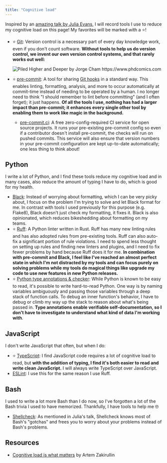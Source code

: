 ```yaml
---
title: "Cognitive load"
---
```


Inspired by an
[amazing talk by Julia Evans](https://jvns.ca/blog/2023/10/06/new-talk--making-hard-things-easy/),
I will record tools I use to reduce my cognitive load on this page! My favorites will be
marked with a ⭐!

* ⭐ [Git](https://git-scm.com/): Version control is a necessary part of every day
  knowledge work, even if you don't count software. **Without tools to help us do
  version control, we invent our own version control systems, and that rarely works
  out well:**

  ![_Piled Higher and Deeper_ by Jorge Cham <https://www.phdcomics.com>](https://uidaholib.github.io/get-git/images/phd101212s.gif)

* ⭐ [pre-commit](https://pre-commit.com/): A tool for sharing
  [Git hooks](https://git-scm.com/book/en/v2/Customizing-Git-Git-Hooks) in a standard
  way.  This enables linting, formatting, analysis, and more to occur automatically at
  commit-time instead of needing to be operated by a human. I no longer need to think "I
  should remember to lint before committing" (and I often forget); it just happens.
  **Of all the tools I use, nothing has had a larger impact than pre-commit; it enhances
  every single other tool by enabling them to work like magic in the background.**
    * [pre-commit.ci](https://pre-commit.ci/): A free zero-config-required CI service
      for open source projects. It runs your pre-existing pre-commit config so even if a
      contributor doesn't install pre-commit, the checks will run on pushed commits.
      This service will also ensure that version numbers in your pre-commit
      configuration are kept up-to-date automatically; one less thing to think about!


## Python

I write a lot of Python, and I find these tools reduce my cognitive load and in many
cases, also reduce the amount of typing I have to do, which is good for my health.

* [Black](https://github.com/psf/black): Instead of worrying about formatting, which I
  can be very picky about, I focus on the problem I'm trying to solve and let Black
  format for me. In contrast with tools I used previously for this purpose (e.g.
  Flake8), Black doesn't just check my formatting, it fixes it. Black is also
  opinionated, which reduces bikeshedding about formatting on my teams.
* ⭐ [Ruff](https://github.com/astral-sh/ruff): A Python linter written in Rust. Ruff has
  many new linting rules and has also adopted rules from pre-existing tools. Ruff can
  also auto-fix a significant portion of rule violations. I need to spend less thought
  on setting up rules and finding new linters and plugins, and I need to fix fewer
  problems by hand because Ruff does it for me. **In combination with pre-commit and
  Black, I feel like I've reached an almost perfect state in which I'm not distracted by
  my tools and can focus purely on solving problems while my tools do magical things
  like upgrade my code to use new features in new Python releases.**
* ⭐ [Python type annotations & checker](https://docs.python.org/3/library/typing.html):
  While Python is known to be easy to read, it's possible to write hard-to-read Python.
  One way is by naming variables ambiguously and passing those variables through a deep
  stack of function calls. To debug an inner function's behavior, I have to debug or
  climb my way up the stack to reason about what's being passed in. **Type annotations
  enable verifiable self-documentation, so I don't have to investigate to understand
  what kind of data I'm working with**.


## JavaScript

I don't write JavaScript that often, but when I do:

* ⭐ [TypeScript](https://www.typescriptlang.org/): I find JavaScript code requires a
  lot of cognitive load to read, but **with the addition of typing, I find it's both
  easier to read and write clean JavaScript.** I will always write TypeScript over
  JavaScript.
* [ESLint](https://eslint.org/): I use this for the same reason I use Ruff.


## Bash

I used to write a lot more Bash than I do now, so I've forgotten a lot of the Bash
trivia I used to have memorized. Thankfully, I have tools to help me 🤓

* [Shellcheck](https://www.shellcheck.net/): As mentioned in Julia's talk, Shellcheck
  knows most of Bash's "gotchas" and frees you to worry about your problems instead of
  Bash's problems.


## Resources

* [Cognitive load is what matters](https://minds.md/zakirullin/cognitive) by Artem
  Zakirullin
